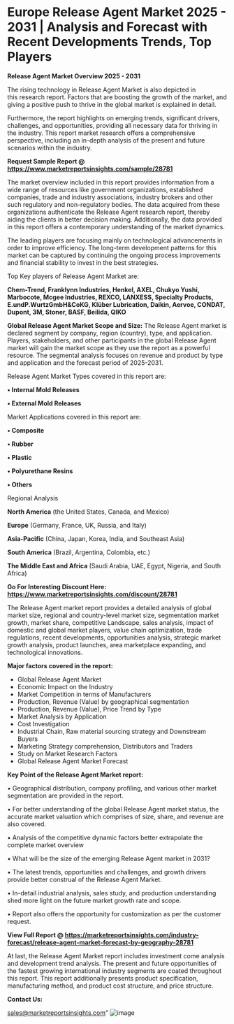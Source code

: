# Europe Release Agent Market 2025 - 2031 | Analysis and Forecast with Recent Developments Trends, Top Players

<Strong> Release Agent Market Overview 2025 - 2031</strong>

The rising technology in Release Agent Market is also depicted in this research report. Factors that are boosting the growth of the market, and giving a positive push to thrive in the global market is explained in detail.

Furthermore, the report highlights on emerging trends, significant drivers, challenges, and opportunities, providing all necessary data for thriving in the industry. This report market research offers a comprehensive perspective, including an in-depth analysis of the present and future scenarios within the industry.

<strong>Request Sample Report @ <a href=https://www.marketreportsinsights.com/sample/28781>https://www.marketreportsinsights.com/sample/28781</a></strong>

The market overview included in this report provides information from a wide range of resources like government organizations, established companies, trade and industry associations, industry brokers and other such regulatory and non-regulatory bodies. The data acquired from these organizations authenticate the Release Agent research report, thereby aiding the clients in better decision making. Additionally, the data provided in this report offers a contemporary understanding of the market dynamics.

The leading players are focusing mainly on technological advancements in order to improve efficiency. The long-term development patterns for this market can be captured by continuing the ongoing process improvements and financial stability to invest in the best strategies.

Top Key players of Release Agent Market are:

<strong>Chem-Trend, Franklynn Industries, Henkel, AXEL, Chukyo Yushi, Marbocote, Mcgee Industries, REXCO, LANXESS, Specialty Products, E.undP.WurtzGmbH&CoKG, Klüber Lubrication, Daikin, Aervoe, CONDAT, Dupont, 3M, Stoner, BASF, Beilida, QIKO</strong>

<strong><b>Global Release Agent Market Scope and Size:</b></strong>
The Release Agent market is declared segment by company, region (country), type, and application. Players, stakeholders, and other participants in the global Release Agent market will gain the market scope as they use the report as a powerful resource. The segmental analysis focuses on revenue and product by type and application and the forecast period of 2025-2031.

Release Agent Market Types covered in this report are:

<strong>• Internal Mold Releases

• External Mold Releases</strong>

Market Applications covered in this report are:

<strong>• Composite

• Rubber

• Plastic

• Polyurethane Resins

• Others</strong> 

Regional Analysis

<strong>North America</strong> (the United States, Canada, and Mexico)

<strong>Europe</strong> (Germany, France, UK, Russia, and Italy)

<strong>Asia-Pacific</strong> (China, Japan, Korea, India, and Southeast Asia)

<strong>South America</strong> (Brazil, Argentina, Colombia, etc.)

<strong>The Middle East and Africa</strong> (Saudi Arabia, UAE, Egypt, Nigeria, and South Africa)

<strong>Go For Interesting Discount Here: <a href=https://www.marketreportsinsights.com/discount/28781>https://www.marketreportsinsights.com/discount/28781</a></strong>

The Release Agent market report provides a detailed analysis of global market size, regional and country-level market size, segmentation market growth, market share, competitive Landscape, sales analysis, impact of domestic and global market players, value chain optimization, trade regulations, recent developments, opportunities analysis, strategic market growth analysis, product launches, area marketplace expanding, and technological innovations.

<strong><b>Major factors covered in the report:</b></strong>
<ul>
  <li>Global Release Agent Market </li>
  <li>Economic Impact on the Industry</li>
  <li>Market Competition in terms of Manufacturers</li>
  <li>Production, Revenue (Value) by geographical segmentation</li>
  <li>Production, Revenue (Value), Price Trend by Type</li>
  <li>Market Analysis by Application</li>
  <li>Cost Investigation</li>
  <li>Industrial Chain, Raw material sourcing strategy and Downstream Buyers</li>
  <li>Marketing Strategy comprehension, Distributors and Traders</li>
  <li>Study on Market Research Factors</li>
  <li>Global Release Agent Market Forecast</li>
</ul>

<strong><b>Key Point of the Release Agent Market report:</b></strong>

• Geographical distribution, company profiling, and various other market segmentation are provided in the report.

• For better understanding of the global Release Agent market status, the accurate market valuation which comprises of size, share, and revenue are also covered.

• Analysis of the competitive dynamic factors better extrapolate the complete market overview

• What will be the size of the emerging Release Agent market in 2031?

• The latest trends, opportunities and challenges, and growth drivers provide better construal of the Release Agent Market.

• In-detail industrial analysis, sales study, and production understanding shed more light on the future market growth rate and scope.

• Report also offers the opportunity for customization as per the customer request.

<strong><b>View Full Report @ <a href=https://marketreportsinsights.com/industry-forecast/release-agent-market-forecast-by-geography-28781>https://marketreportsinsights.com/industry-forecast/release-agent-market-forecast-by-geography-28781</a></b></strong>


At last, the Release Agent Market report includes investment come analysis and development trend analysis. The present and future opportunities of the fastest growing international industry segments are coated throughout this report. This report additionally presents product specification, manufacturing method, and product cost structure, and price structure.

<strong>Contact Us:</strong>

sales@marketreportsinsights.com"
![image](https://github.com/user-attachments/assets/3da106a5-34dd-4702-8728-a82cd649eb63)
